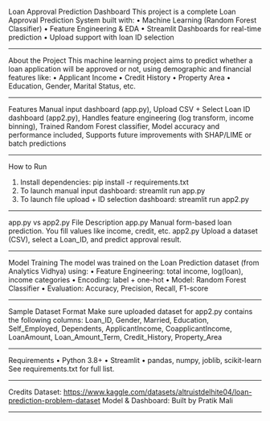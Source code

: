 Loan Approval Prediction Dashboard
This project is a complete Loan Approval Prediction System built with:
•	Machine Learning (Random Forest Classifier)
•	Feature Engineering & EDA
•	 Streamlit Dashboards for real-time prediction
•	Upload support with loan ID selection
________________________________________
About the Project
This machine learning project aims to predict whether a loan application will be approved or not, using demographic and financial features like:
•	Applicant Income
•	Credit History
•	Property Area
•	Education, Gender, Marital Status, etc.
________________________________________
Features
 Manual input dashboard (app.py),
 Upload CSV + Select Loan ID dashboard (app2.py),
 Handles feature engineering (log transform, income binning),
 Trained Random Forest classifier,
 Model accuracy and performance included,
 Supports future improvements with SHAP/LIME or batch predictions
________________________________________
How to Run
1.	Install dependencies:
pip install -r requirements.txt
2.	To launch manual input dashboard:
streamlit run app.py
3.	To launch file upload + ID selection dashboard:
streamlit run app2.py
________________________________________
app.py vs app2.py
File	Description
app.py	Manual form-based loan prediction. You fill values like income, credit, etc.
app2.py	Upload a dataset (CSV), select a Loan_ID, and predict approval result.
________________________________________
 Model Training
The model was trained on the Loan Prediction dataset (from Analytics Vidhya) using:
•	Feature Engineering: total income, log(loan), income categories
•	Encoding: label + one-hot
•	Model: Random Forest Classifier
•	Evaluation: Accuracy, Precision, Recall, F1-score
________________________________________
 Sample Dataset Format
Make sure uploaded dataset for app2.py contains the following columns:
Loan_ID, Gender, Married, Education, Self_Employed, Dependents,
ApplicantIncome, CoapplicantIncome, LoanAmount, Loan_Amount_Term,
Credit_History, Property_Area
________________________________________
Requirements
•	Python 3.8+
•	Streamlit
•	pandas, numpy, joblib, scikit-learn
See requirements.txt for full list.
________________________________________
Credits
Dataset: https://www.kaggle.com/datasets/altruistdelhite04/loan-prediction-problem-dataset
Model & Dashboard: Built by Pratik Mali
________________________________________
